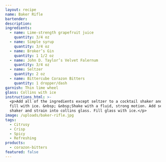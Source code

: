 ```yaml
---
layout: recipe
name: Baker Rifle
bartender:
description:
ingredients:
  - name: Lime-strength grapefruit juice
    quantity: 3/4 oz
  - name: Simple syrup
    quantity: 3/4 oz
  - name: Broker’s Gin
    quantity: 1 1/2 oz
  - name: John D. Taylor’s Velvet Falernum
    quantity: 3/4 oz
  - name: Seltzer
    quantity: 2 oz
  - name: Bittercube Corazon Bitters
    quantity: 1 dropper/dash
garnish: Thin lime wheel
glass: Collins with ice
instructions_html: >-
  <p>Add all of the ingredients except seltzer to a cocktail shaker and then
  fill with ice. &nbsp; &nbsp;Shake with a fluid, strong motion. Add seltzer to
  shaker and strain into collins glass. Fill glass with ice.</p>
image: /uploads/baker-rifle.jpg
tags:
  - Citrusy
  - Crisp
  - Spicy
  - Refreshing
products:
  - corazon-bitters
featured: false
---
```



